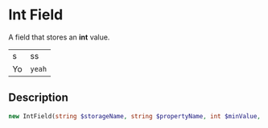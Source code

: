 # Int Field

A field that stores an **int** value.

|     |       |
|:----|:------|
| s   | ss    |
| Yo  | `yeah` |

## Description

```php
new IntField(string $storageName, string $propertyName, int $minValue, int $maxValue)
```